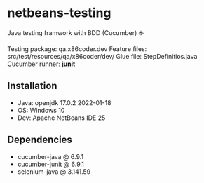 # netbeans-testing
Java testing framwork with BDD (Cucumber) ☕  

Testing package: qa.x86coder.dev
Feature files: src/test/resources/qa/x86coder/dev/
Glue file: StepDefinitios.java
Cucumber runner: **junit**

## Installation
- Java: openjdk 17.0.2 2022-01-18
- OS: Windows 10
- Dev: Apache NetBeans IDE 25

## Dependencies
- cucumber-java @ 6.9.1
- cucumber-junit @ 6.9.1
- selenium-java @ 3.141.59